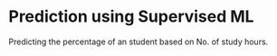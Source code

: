 # Prediction using Supervised ML

Predicting the percentage of an student based on No. of study hours.
